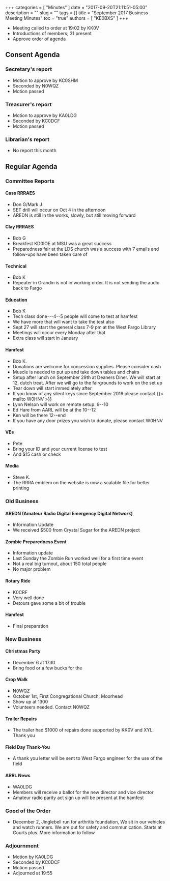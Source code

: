 +++
categories = [ "Minutes" ]
date = "2017-09-20T21:11:51-05:00"
description = ""
slug = ""
tags = []
title = "September 2017 Business Meeting Minutes"
toc = "true"
authors = [ "KE0BXS" ]
+++


* Meeting called to order at 19:02 by KK0V
* Introductions of members; 31 present
* Approve order of agenda
<!--more-->
	
## Consent Agenda 

### Secretary's report
* Motion to approve by KC0SHM
* Seconded by N0WQZ
* Motion passed

### Treasurer's report
* Motion to approve by KA0LDG
* Seconded by KC0DCF
* Motion passed

### Librarian's report
* No report this month

## Regular Agenda

### Committee Reports 

#### Cass RRRAES
* Don G/Mark J
* SET drill will occur on Oct 4 in the afternoon
* AREDN is still in the works, slowly, but still moving forward

#### Clay RRRAES
* Bob G
* Breakfest KD0IOE at MSU was a great success
* Preparedness fair at the LDS church was a success with 7 emails and follow-ups have been taken care of

#### Technical
* Bob K
* Repeater in Grandin is not in working order. It is not sending the audio back to Fargo

#### Education
* Bob K
* Tech class done---4--5 people will come to test at hamfest
* We have more that will want to take the test also
* Sept 27 will start the general class 7-9 pm at the West Fargo Library
* Meetings will occur every Monday after that
* Extra class will start in January

#### Hamfest
* Bob K.
* Donations are welcome for concession supplies. Please consider cash
* Muscle is needed to put up and take down tables and chairs
* Setup after lunch on September 29th at Deaners Diner. We will start at 12, dutch treat. After we will go to the fairgrounds to work on the set up
* Tear down will start immediately after
* If you know of any silent keys since September 2016 please contact {{< mailto W0HNV >}}
* Lynn Nelson will work on remote setup. 9--10
* Ed Hare from AARL will be at the 10--12
* Ken will be there 12--end
* If you have any door prizes you wish to donate, please contact W0HNV

#### VEs
* Pete
* Bring your ID and your current license to test
* And $15 cash or check

#### Media
* Steve K.
* The RRRA emblem on the website is now a scalable file for better printing

### Old Business

#### AREDN (Amateur Radio Digital Emergency Digital Network)
* Information Update
* We received $500 from Crystal Sugar for the AREDN project

#### Zombie Preparedness Event
* Information update
* Last Sunday the Zombie Run worked well for a first time event
* Not a real big turnout, about 150 total people
* No major problem

#### Rotary Ride
* K0CRF
* Very well done
* Detours gave some a bit of trouble

#### Hamfest
* Final preparation

### New Business

#### Christmas Party
* December 6 at 1730
* Bring food or a few bucks for the

#### Crop Walk
* N0WQZ
* October 1st, First Congregational Church, Moorhead
* Show up at 1300
* Volunteers needed. Contact N0WQZ

#### Trailer Repairs
* The trailer had $1000 of repairs done supported by KK0V and XYL. Thank you

#### Field Day Thank-You
* A thank you letter will be sent to West Fargo engineer for the use of the field

#### ARRL News
* WA0LDG
* Members will receive a ballot for the new director and vice director
* Amateur radio parity act sign up will be present at the hamfest

### Good of the Order
* December 2, Jinglebell run for arthritis foundation, We sit in our
vehicles and watch runners.  We are out for safety and communication.
Starts at Courts plus.  More information to follow

### Adjournment
* Motion by KA0LDG
* Seconded by KC0DCF
* Motion passed
* Adjourned at 19:55
